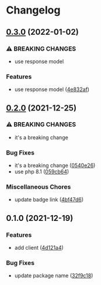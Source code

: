 # Changelog

## [0.3.0](https://www.github.com/brokeyourbike/paystack-api-client-php/compare/v0.2.0...v0.3.0) (2022-01-02)


### ⚠ BREAKING CHANGES

* use response model

### Features

* use response model ([4e832af](https://www.github.com/brokeyourbike/paystack-api-client-php/commit/4e832af9de688b8cfe4a25af41af5ed338f55fc5))

## [0.2.0](https://www.github.com/brokeyourbike/paystack-api-client-php/compare/v0.1.0...v0.2.0) (2021-12-25)


### ⚠ BREAKING CHANGES

* it's a breaking change

### Bug Fixes

* it's a breaking change ([0540e26](https://www.github.com/brokeyourbike/paystack-api-client-php/commit/0540e265550ac22c0a7005a544410958c845cd80))
* use php 8.1 ([059cb64](https://www.github.com/brokeyourbike/paystack-api-client-php/commit/059cb6464a2d4572b62f685c14f72322bf248e8b))


### Miscellaneous Chores

* update badge link ([4bf47d6](https://www.github.com/brokeyourbike/paystack-api-client-php/commit/4bf47d6b8b8f6a9999eec5991e43f067d4489987))

## 0.1.0 (2021-12-19)


### Features

* add client ([4d121a4](https://www.github.com/brokeyourbike/paystack-api-client-php/commit/4d121a4414837e93e9d1206d2e95bdd520bda128))


### Bug Fixes

* update package name ([32f9c18](https://www.github.com/brokeyourbike/paystack-api-client-php/commit/32f9c18fa38abb72638ce031a9732139528ffd14))
